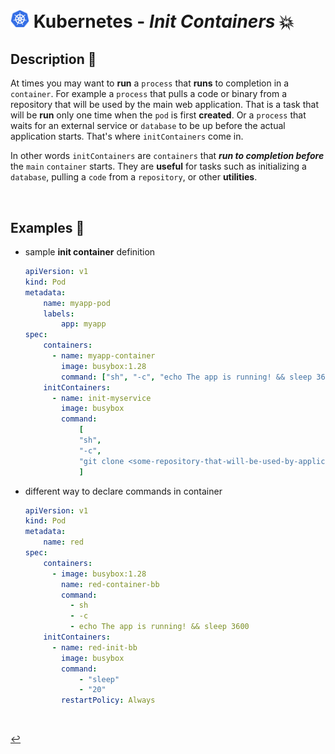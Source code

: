 # <img src="../../assets/img/k8s.png" width="30px"> **Kubernetes** - ***Init Containers*** 💥

## **Description** 👀

At times you may want to **run** a `process` that **runs** to completion in a `container`. For example a `process` that pulls a code or binary from a repository that will be used by the main web application. That is a task that will be **run** only one time when the `pod` is first **created**. Or a `process` that waits for an external service or `database` to be up before the actual application starts. That's where `initContainers` come in.

In other words `initContainers` are `containers` that ***run to completion before*** the `main` `container` starts. They are **useful** for tasks such as initializing a `database`, pulling a `code` from a `repository`, or other **utilities**.

<br>

## **Examples** 🧩

* sample **init container** definition

    ```yaml
    apiVersion: v1
    kind: Pod
    metadata:
        name: myapp-pod
        labels:
            app: myapp
    spec:
        containers:
          - name: myapp-container
            image: busybox:1.28
            command: ["sh", "-c", "echo The app is running! && sleep 3600"]
        initContainers:
          - name: init-myservice
            image: busybox
            command:
                [
                "sh",
                "-c",
                "git clone <some-repository-that-will-be-used-by-application> ;",
                ]
    ```

* different way to declare commands in container

    ```yaml
    apiVersion: v1
    kind: Pod
    metadata:
        name: red
    spec:
        containers:
          - image: busybox:1.28
            name: red-container-bb
            command:
              - sh
              - -c
              - echo The app is running! && sleep 3600
        initContainers:
          - name: red-init-bb
            image: busybox
            command:
                - "sleep"
                - "20"
            restartPolicy: Always
    ```

<br />

[↩️](../README.md)
